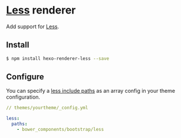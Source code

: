 # [Less] renderer

Add support for [Less].

## Install

``` bash
$ npm install hexo-renderer-less --save
```

[Less]: http://lesscss.org/

## Configure

You can specify a [less include paths](http://lesscss.org/usage/#command-line-usage-include-paths) as an array config in your theme configuration.

```yaml
// themes/yourtheme/_config.yml

less:
  paths:
    - bower_components/bootstrap/less
```